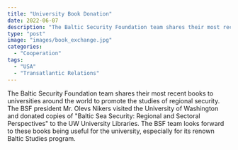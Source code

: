 ```yaml
---
title: "University Book Donation"
date: 2022-06-07
description: "The Baltic Security Foundation team shares their most recent books to universities around the world to promote the studies of regional security."
type: "post"
image: "images/book_exchange.jpg"
categories:
  - "Cooperation"
tags:
  - "USA"
  - "Transatlantic Relations"
---
```


The Baltic Security Foundation team shares their most recent books to universities around the world to promote the studies of regional security. The BSF president Mr. Olevs Nikers visited the University of Washington and donated copies of "Baltic Sea Security: Regional and Sectoral Perspectives" to the UW University Libraries. The BSF team looks forward to these books being useful for the university, especially for its renown Baltic Studies program.
